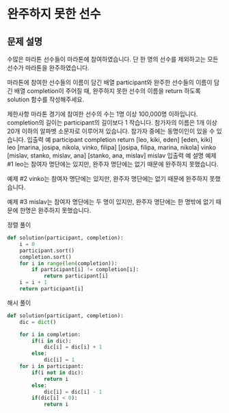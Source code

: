 # 완주하지 못한 선수
## 문제 설명
수많은 마라톤 선수들이 마라톤에 참여하였습니다. 단 한 명의 선수를 제외하고는 모든 선수가 마라톤을 완주하였습니다.

마라톤에 참여한 선수들의 이름이 담긴 배열 participant와 완주한 선수들의 이름이 담긴 배열 completion이 주어질 때, 완주하지 못한 선수의 이름을 return 하도록 solution 함수를 작성해주세요.

제한사항
마라톤 경기에 참여한 선수의 수는 1명 이상 100,000명 이하입니다.
completion의 길이는 participant의 길이보다 1 작습니다.
참가자의 이름은 1개 이상 20개 이하의 알파벳 소문자로 이루어져 있습니다.
참가자 중에는 동명이인이 있을 수 있습니다.
입출력 예
participant	completion	return
[leo, kiki, eden]	[eden, kiki]	leo
[marina, josipa, nikola, vinko, filipa]	[josipa, filipa, marina, nikola]	vinko
[mislav, stanko, mislav, ana]	[stanko, ana, mislav]	mislav
입출력 예 설명
예제 #1
leo는 참여자 명단에는 있지만, 완주자 명단에는 없기 때문에 완주하지 못했습니다.

예제 #2
vinko는 참여자 명단에는 있지만, 완주자 명단에는 없기 때문에 완주하지 못했습니다.

예제 #3
mislav는 참여자 명단에는 두 명이 있지만, 완주자 명단에는 한 명밖에 없기 때문에 한명은 완주하지 못했습니다.

정렬 풀이
```python
def solution(participant, completion):
    i = 0
    participant.sort()
    completion.sort()
    for i in range(len(completion)):
        if participant[i] != completion[i]:
            return participant[i]
    i = i + 1
    return participant[i]
```
해시 풀이
```python
def solution(participant, completion):
    dic = dict()

    for i in completion:
        if(i in dic):
            dic[i] = dic[i] + 1
        else:
            dic[i] = 1
    for i in participant:
        if(i not in dic):
            return i
        else:
            dic[i] = dic[i] - 1
        if(dic[i] < 0):
            return i
```
